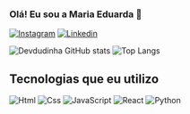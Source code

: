 
### Olá! Eu sou a Maria Eduarda 🤚

[![Instagram](https://img.shields.io/badge/Instagram-5A189A?style=for-the-badge&logo=instagram&logoColor=white)](https://instagram.com/devdudinha)
[![Linkedin](https://img.shields.io/badge/LinkedIn-7B2CBF?style=for-the-badge&logo=linkedin&logoColor=white)](https://www.linkedin.com/in/maria-eduarda-de-almeida-404991282?utm_source=share&utm_campaign=share_via&utm_content=profile&utm_medium=ios_app)

![Devdudinha GitHub stats](https://github-readme-stats.vercel.app/api?username=devdudinha&show_icons=true&theme=radical)         ![Top Langs](https://github-readme-stats.vercel.app/api/top-langs/?username=devdudinha&langs_count=8)

## Tecnologias que eu utilizo

![Html](https://img.shields.io/badge/HTML5-E34F26?style=for-the-badge&logo=html5&logoColor=white)
![Css](https://img.shields.io/badge/CSS3-1572B6?style=for-the-badge&logo=css3&logoColor=white)
![JavaScript](https://img.shields.io/badge/JavaScript-F7DF1E?style=for-the-badge&logo=javascript&logoColor=black)
![React](https://img.shields.io/badge/React-20232A?style=for-the-badge&logo=react&logoColor=61DAFB)
![Python](https://img.shields.io/badge/Python-14354C?style=for-the-badge&logo=python&logoColor=white)


